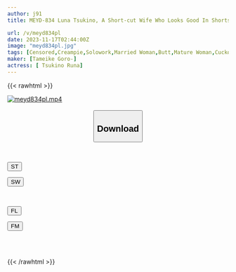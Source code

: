 ```yaml
---
author: j91
title: MEYD-834 Luna Tsukino, A Short-cut Wife Who Looks Good In Shorts, Works At A Coffee Shop.

url: /v/meyd834pl
date: 2023-11-17T02:44:00Z
image: "meyd834pl.jpg"
tags: [Censored,Creampie,Solowork,Married Woman,Butt,Mature Woman,Cuckold	 ]
maker: [Tameike Goro-]
actress: [ Tsukino Runa]
---
```



{{< rawhtml >}}

<div class="video" data-videoid="qlrkmVWkxeUL22">
    <a href="javascript:;">
        <img src="/v/meyd834pl/meyd834pl.jpg" width="WIDTH" height="HEIGHT" alt="meyd834pl.mp4" loading="lazy">
    </a>
</div>

<script type="text/javascript" src="https://j91.asia/asset/on-demand-st.js"></script>

<br>
  <link rel="stylesheet" href="https://j91.asia/asset/bs5.css">
  
  <center>
  <button class="btn btn-primary" type="button" data-bs-toggle="collapse" data-bs-target=".multi-collapse" aria-expanded="false" aria-controls="multiCollapseExample1 multiCollapseExample2"><h2>Download</h2></button></center>
</p>
<div class="row">
  <div class="col">
    <div class="collapse multi-collapse" id="multiCollapseExample1">
      <div class="card card-body">
	      	      <br>
<div class="buttons">  
<p><a href="https://streamtape.to/v/qlrkmVWkxeUL22" target="_blank"><button class="btn-hover color-3"><i class="fa fa-download"></i> ST</button></a></p>
<p><a href="https://sfastwish.com/zjl0rwqv4c6k" target="_blank"><button class="btn-hover color-2"><i class="fa fa-download"></i> SW</button></a></p></div>
    </div>
  </div>
</div>
  <div class="col">
    <div class="collapse multi-collapse" id="multiCollapseExample2">
      <div class="card card-body">
	      <br>
<div class="buttons">
<p><a href="https://filelions.online/f/4vujf9gx5djl" target="_blank"><button class="btn-hover color-9"><i class="fa fa-download"></i> FL</button></a></p>
<p><a href="https://filemoon.sx/d/yzz50012iyw9" target="_blank"><button class="btn-hover color-8"><i class="fa fa-download"></i> FM</button></a></p></div>
<br><br>
      </div>
    </div>
  </div>
</div>

{{< /rawhtml >}}
